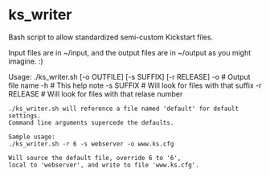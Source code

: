# ks_writer
Bash script to allow standardized semi-custom Kickstart files.

Input files are in ~/input, and the output files are in ~/output as you might imagine.  :)


Usage: ./ks_writer.sh [-o OUTFILE] [-s SUFFIX] [-r RELEASE]
  -o            # Output file name
  -h            # This help note
  -s SUFFIX     # Will look for files with that suffix
  -r RELEASE    # Will look for files with that relase number

    ./ks_writer.sh will reference a file named 'default' for default settings.
    Command line arguments supercede the defaults.

    Sample usage:
    ./ks_writer.sh -r 6 -s webserver -o www.ks.cfg 

    Will source the default file, override 6 to '6', 
    local to 'webserver', and write to file 'www.ks.cfg'.
